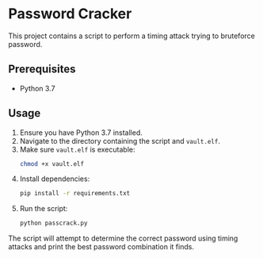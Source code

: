# Password Cracker

This project contains a script to perform a timing attack trying to bruteforce password.

## Prerequisites

- Python 3.7

## Usage

1. Ensure you have Python 3.7 installed.
2. Navigate to the directory containing the script and `vault.elf`.
3. Make sure `vault.elf` is executable:
    ```bash
    chmod +x vault.elf
    ```
4. Install dependencies:
    ```bash
    pip install -r requirements.txt
    ```
5. Run the script:
    ```bash
    python passcrack.py
    ```

The script will attempt to determine the correct password using timing attacks and print the best password combination it finds.
